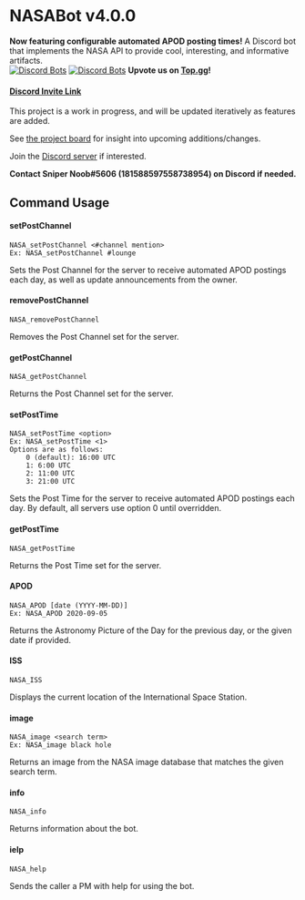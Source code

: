 # NASABot v4.0.0
**Now featuring configurable automated APOD posting times!** A Discord bot that implements the NASA API to provide cool, interesting, and informative artifacts.\
[![Discord Bots](https://top.gg/api/widget/status/748775876077813881.svg)](https://top.gg/bot/748775876077813881)
[![Discord Bots](https://top.gg/api/widget/servers/748775876077813881.svg)](https://top.gg/bot/748775876077813881)
**Upvote us on [Top.gg](https://top.gg/bot/748775876077813881)!**

#### [Discord Invite Link](https://discord.com/api/oauth2/authorize?client_id=748775876077813881&permissions=67226688&scope=bot)

This project is a work in progress, and will be updated iteratively as features are added.

See [the project board](https://github.com/SniperNoob95/NASABot/projects/1) for insight into upcoming additions/changes.

Join the [Discord server](https://discord.gg/b4wS5q4) if interested.

**Contact Sniper Noob#5606 (181588597558738954) on Discord if needed.**

## Command Usage
#### setPostChannel
	NASA_setPostChannel <#channel mention>
    Ex: NASA_setPostChannel #lounge
Sets the Post Channel for the server to receive automated APOD postings each day, as well as update announcements from the owner.
#### removePostChannel
	NASA_removePostChannel
Removes the Post Channel set for the server.
#### getPostChannel
	NASA_getPostChannel
Returns the Post Channel set for the server.
#### setPostTime
    NASA_setPostTime <option>
    Ex: NASA_setPostTime <1>
    Options are as follows:
        0 (default): 16:00 UTC
        1: 6:00 UTC
        2: 11:00 UTC
        3: 21:00 UTC
Sets the Post Time for the server to receive automated APOD postings each day. By default, all servers use option 0 until overridden.
#### getPostTime
    NASA_getPostTime
Returns the Post Time set for the server.
#### APOD
    NASA_APOD [date (YYYY-MM-DD)]
    Ex: NASA_APOD 2020-09-05
Returns the Astronomy Picture of the Day for the previous day, or the given date if provided.

#### ISS
    NASA_ISS
Displays the current location of the International Space Station.

#### image
    NASA_image <search term>
    Ex: NASA_image black hole
Returns an image from the NASA image database that matches the given search term.

#### info
    NASA_info
Returns information about the bot.

#### ielp
    NASA_help
Sends the caller a PM with help for using the bot.

